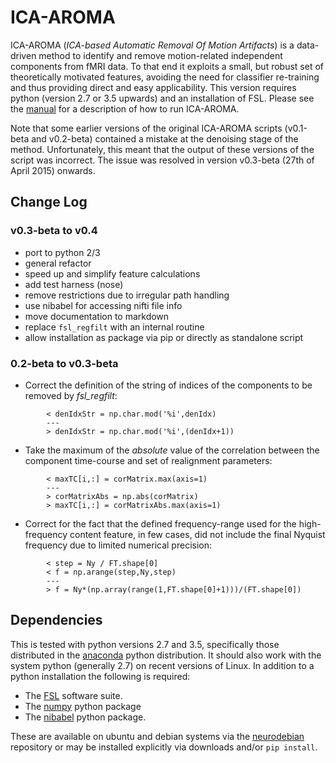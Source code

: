 # ICA-AROMA
ICA-AROMA (*ICA-based Automatic Removal Of Motion Artifacts*) is a data-driven method to identify and remove motion-related independent components from fMRI data. To that end it exploits a small, but robust set of theoretically motivated features, avoiding the need for classifier re-training and thus providing direct and easy applicability. This version requires python (version 2.7 or 3.5 upwards) and an installation of FSL. Please see the [manual](doc/manual.md) for a description of how to run ICA-AROMA.

Note that some earlier versions of the original ICA-AROMA scripts (v0.1-beta and v0.2-beta) contained a mistake at the denoising stage of the method. Unfortunately, this meant that the output of these versions of the script was incorrect. The issue was resolved in version v0.3-beta (27th of April 2015) onwards.

## Change Log

### v0.3-beta to v0.4
- port to python 2/3
- general refactor
- speed up and simplify feature calculations
- add test harness (nose)
- remove restrictions due to irregular path handling
- use nibabel for accessing nifti file info
- move documentation to markdown
- replace `fsl_regfilt` with an internal routine
- allow installation as package via pip or directly as standalone script

### 0.2-beta to v0.3-beta
- Correct the definition of the string of indices of the components to be removed by *fsl_regfilt*:
```
        < denIdxStr = np.char.mod('%i',denIdx)
        ---
        > denIdxStr = np.char.mod('%i',(denIdx+1))
```

- Take the maximum of the *absolute* value of the correlation between the component time-course and set of realignment parameters:
```
        < maxTC[i,:] = corMatrix.max(axis=1)
        ---
        > corMatrixAbs = np.abs(corMatrix)
        > maxTC[i,:] = corMatrixAbs.max(axis=1)
```

- Correct for the fact that the defined frequency-range used for the high-frequency content feature, in few cases, did not include the final Nyquist frequency due to limited numerical precision:
```
        < step = Ny / FT.shape[0]
        < f = np.arange(step,Ny,step)
        ---
        > f = Ny*(np.array(range(1,FT.shape[0]+1)))/(FT.shape[0])
```

## Dependencies
This is tested with python versions 2.7 and 3.5, specifically those distributed in the [anaconda](https://docs.continuum.io/anaconda/) python distribution. It should also work with the system python (generally 2.7) on recent versions of Linux. In addition to a python installation the following is required:

 - The [FSL](http://fsl.fmrib.ox.ac.uk/fsl/fslwiki/) software suite.
 - The [numpy](http://www.numpy.org/) python package
 - The [nibabel](http://nipy.org/nibabel/) python package.

 These are available on ubuntu and debian systems via the [neurodebian](http://neuro.debian.net/) repository or may be installed explicitly via
 downloads and/or `pip install`.
